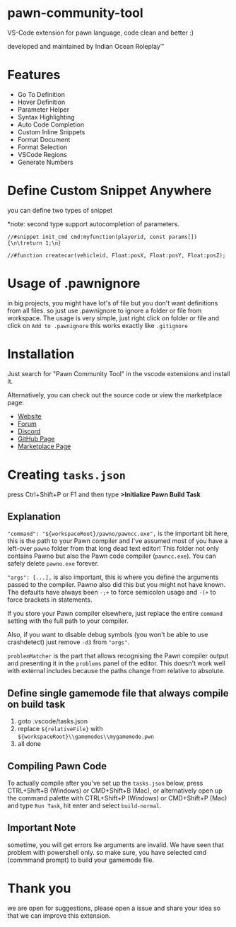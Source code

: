 # pawn-community-tool

VS-Code extension for pawn language, code clean and better :)

developed and maintained by Indian Ocean Roleplay™

# Features

- Go To Definition
- Hover Definition
- Parameter Helper
- Syntax Highlighting
- Auto Code Completion
- Custom Inline Snippets
- Format Document
- Format Selection
- VSCode Regions
- Generate Numbers

# Define Custom Snippet Anywhere

you can define two types of snippet

\*note: second type support autocompletion of parameters.

```
//#snippet init_cmd cmd:myfunction(playerid, const params[]) {\n\treturn 1;\n}

//#function createcar(vehicleid, Float:posX, Float:posY, Float:posZ);
```

# Usage of .pawnignore

in big projects, you might have lot's of file but you don't want definitions from all files.
so just use .pawnignore to ignore a folder or file from workspace. The usage is very simple,
just right click on folder or file and click on `Add to .pawnignore` this works exactly like
`.gitignore`

# Installation

Just search for "Pawn Community Tool" in the vscode extensions and install it.

Alternatively, you can check out the source code or view the marketplace page:

- [Website](https://iorp.in)
- [Forum](https://forum.iorp.in)
- [Discord](https://discord.gg/Xq9k3hr)
- [GitHub Page](https://github.com/oceanroleplay/pawn-community-tool)
- [Marketplace Page](https://marketplace.visualstudio.com/items?itemName=IORP.pawn-community-tool)

# Creating `tasks.json`

press Ctrl+Shift+P or F1 and then type **>Initialize Pawn Build Task**

## Explanation

`"command": "${workspaceRoot}/pawno/pawncc.exe",` is the important bit here,
this is the path to your Pawn compiler and I've assumed most of you have a
left-over `pawno` folder from that long dead text editor! This folder not only
contains Pawno but also the Pawn code compiler (`pawncc.exe`). You can safely
delete `pawno.exe` forever.

`"args": [...],` is also important, this is where you define the arguments
passed to the compiler. Pawno also did this but you might not have known. The
defaults have always been `-;+` to force semicolon usage and `-(+` to force
brackets in statements.

If you store your Pawn compiler elsewhere, just replace the entire `command`
setting with the full path to your compiler.

Also, if you want to disable debug symbols (you won't be able to use
crashdetect) just remove `-d3` from `"args"`.

`problemMatcher` is the part that allows recognising the Pawn compiler output
and presenting it in the `problems` panel of the editor. This doesn't work well
with external includes because the paths change from relative to absolute.

## Define single gamemode file that always compile on build task

1. goto .vscode/tasks.json
2. replace `${relativeFile}` with `${workspaceRoot}\\gamemodes\\mygamemode.pwn`
3. all done

## Compiling Pawn Code

To actually compile after you've set up the `tasks.json` below, press
CTRL+Shift+B (Windows) or CMD+Shift+B (Mac), or alternatively open up the
command palette with CTRL+Shift+P (Windows) or CMD+Shift+P (Mac) and type
`Run Task`, hit enter and select `build-normal`.

## Important Note

sometime, you will get errors lke arguments are invalid. We have seen that problem with powershell only. so make sure, you have selected cmd (commmand prompt) to build your gamemode file.

# Thank you

we are open for suggestions, please open a issue and share your idea so that we can improve this extension.
